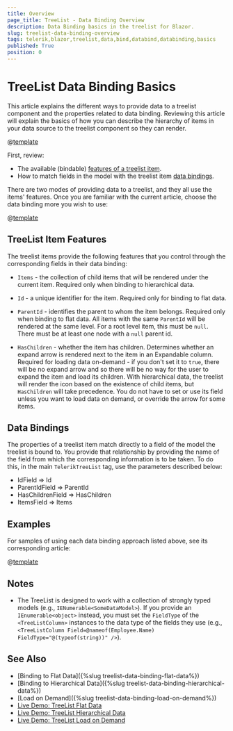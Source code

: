```yaml
---
title: Overview
page_title: TreeList - Data Binding Overview
description: Data Binding basics in the treelist for Blazor.
slug: treelist-data-binding-overview
tags: telerik,blazor,treelist,data,bind,databind,databinding,basics
published: True
position: 0
---
```


# TreeList Data Binding Basics

This article explains the different ways to provide data to a treelist component and the properties related to data binding. Reviewing this article will explain the basics of how you can describe the hierarchy of items in your data source to the treelist component so they can render.

@[template](/_contentTemplates/common/general-info.md#valuebind-vs-databind-link)

First, review:

* The available (bindable) [features of a treelist item](#treelist-item-features).
* How to match fields in the model with the treelist item [data bindings](#data-bindings).

There are two modes of providing data to a treelist, and they all use the items' features. Once you are familiar with the current article, choose the data binding more you wish to use:

@[template](/_contentTemplates/treelist/databinding.md#data-binding-modes)

## TreeList Item Features

The treelist items provide the following features that you control through the corresponding fields in their data binding:

* `Items` - the collection of child items that will be rendered under the current item. Required only when binding to hierarchical data.

* `Id` - a unique identifier for the item. Required only for binding to flat data.

* `ParentId` - identifies the parent to whom the item belongs. Required only when binding to flat data. All items with the same `ParentId` will be rendered at the same level. For a root level item, this must be `null`. There must be at least one node with a `null` parent id.

* `HasChildren` - whether the item has children. Determines whether an expand arrow is rendered next to the item in an Expandable column. Required for loading data on-demand - if you don't set it to `true`, there will be no expand arrow and so there will be no way for the user to expand the item and load its children. With hierarchical data, the treelist will render the icon based on the existence of child items, but `HasChildren` will take precedence. You do not have to set or use its field unless you want to load data on demand, or override the arrow for some items.

## Data Bindings

The properties of a treelist item match directly to a field of the model the treelist is bound to. You provide that relationship by providing the name of the field from which the corresponding information is to be taken. To do this, in the main `TelerikTreeList` tag, use the parameters described below:

* IdField => Id
* ParentIdField => ParentId
* HasChildrenField => HasChildren
* ItemsField => Items

## Examples

For samples of using each data binding approach listed above, see its corresponding article:

@[template](/_contentTemplates/treelist/databinding.md#data-binding-modes)

## Notes

* The TreeList is designed to work with a collection of strongly typed models (e.g., `IENumerable<SomeDataModel>`). If you provide an `IEnumerable<object>` instead, you must set the `FieldType` of the `<TreeListColumn>` instances to the data type of the fields they use (e.g., `<TreeListColumn Field=@nameof(Employee.Name) FieldType="@(typeof(string))" />`).


## See Also

  * [Binding to Flat Data]({%slug treelist-data-binding-flat-data%})
  * [Binding to Hierarchical Data]({%slug treelist-data-binding-hierarchical-data%})
  * [Load on Demand]({%slug treelist-data-binding-load-on-demand%})
  * [Live Demo: TreeList Flat Data](https://demos.telerik.com/blazor-ui/treelist/flat-data)
  * [Live Demo: TreeList Hierarchical Data](https://demos.telerik.com/blazor-ui/treelist/hierarchical-data)
  * [Live Demo: TreeList Load on Demand](https://demos.telerik.com/blazor-ui/treelist/lazy-loading)
